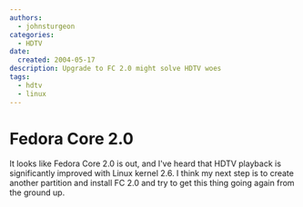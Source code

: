 ```yaml
---
authors:
  - johnsturgeon
categories:
  - HDTV
date:
  created: 2004-05-17
description: Upgrade to FC 2.0 might solve HDTV woes
tags:
  - hdtv
  - linux
---
```


# Fedora Core 2.0

It looks like Fedora Core 2.0 is out, and I've heard that HDTV playback is significantly improved with Linux kernel 2.6. I think my next step is to create another partition and install FC 2.0 and try to get this thing going again from the ground up.

